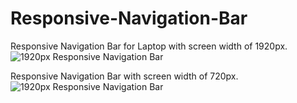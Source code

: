 # Responsive-Navigation-Bar
Responsive Navigation Bar for Laptop with screen width of 1920px.
![1920px Responsive Navigation Bar](https://github.com/Zaf0708/Responsive-Navigation-Bar/assets/96942503/6eee76d9-fcfd-4685-a1d9-4f5039d35e3e)

Responsive Navigation Bar with screen width of 720px.
![1920px Responsive Navigation Bar](https://github.com/Zaf0708/Responsive-Navigation-Bar/assets/96942503/3cf82ac3-666e-41c0-9403-af6c4bb80831)
